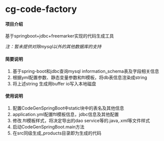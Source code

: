 # cg-code-factory


#### 项目介绍
基于springboot+jdbc+freemarker实现的代码生成工具

*注：暂未提供对除mysql以外的其他数据库的支持*

#### 简要说明 
1. 基于spring-boot和jdbc查询mysql information_schema表及字段相关信息
2. 根据yml配置参数、静态变量参数和ftl模板，将db表信息渲染成string
3. 将上述string 生成用buffer io写入本地磁盘


#### 使用说明
1. 配置CodeGenSpringBoot中static块中的表名及其他信息
2. application.yml配置ftl模板信息，jdbc信息及其他配置
3. 修改.ftl模板样式，将决定导出的dao service等的.java,.xml等文件样式
4. 启动CodeGenSpringBoot.main方法
5. 在src同级生成_products目录即为生成的代码


